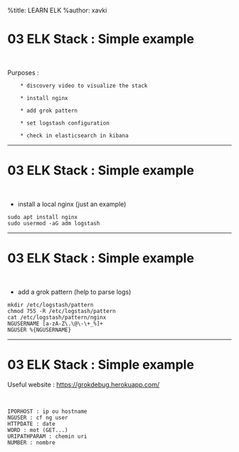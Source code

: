 %title: LEARN ELK
%author: xavki

# 03 ELK Stack : Simple example

<br>

Purposes :

		* discovery video to visualize the stack

		* install nginx

		* add grok pattern

		* set logstash configuration

		* check in elasticsearch in kibana

-------------------------------------------------------------

# 03 ELK Stack : Simple example

<br>

* install a local nginx (just an example)

```
sudo apt install nginx
sudo usermod -aG adm logstash
```

-------------------------------------------------------------

# 03 ELK Stack : Simple example

<br>

* add a grok pattern (help to parse logs)

```
mkdir /etc/logstash/pattern
chmod 755 -R /etc/logstash/pattern
cat /etc/logstash/pattern/nginx
NGUSERNAME [a-zA-Z\.\@\-\+_%]+
NGUSER %{NGUSERNAME}
```

-------------------------------------------------------------

# 03 ELK Stack : Simple example

Useful website : https://grokdebug.herokuapp.com/

<br>

```
IPORHOST : ip ou hostname
NGUSER : cf ng user
HTTPDATE : date 
WORD : mot (GET...)
URIPATHPARAM : chemin uri
NUMBER : nombre
```

